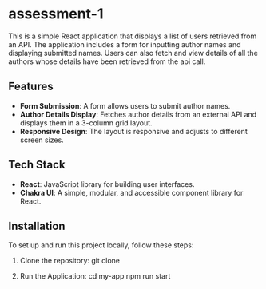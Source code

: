 # assessment-1

This is a simple React application that displays a list of users retrieved from an API. The application includes a form for inputting author names and displaying submitted names. Users can also fetch and view details of all the authors whose details have been retrieved from the api call.

## Features

- **Form Submission**: A form allows users to submit author names.
- **Author Details Display**: Fetches author details from an external API and displays them in a 3-column grid layout.
- **Responsive Design**: The layout is responsive and adjusts to different screen sizes.

## Tech Stack

- **React**: JavaScript library for building user interfaces.
- **Chakra UI**: A simple, modular, and accessible component library for React.

## Installation

To set up and run this project locally, follow these steps:

1. Clone the repository:
   git clone [<repository-url>](https://github.com/rrachea/assessment-1.git)

2. Run the Application:
   cd my-app
   npm run start
